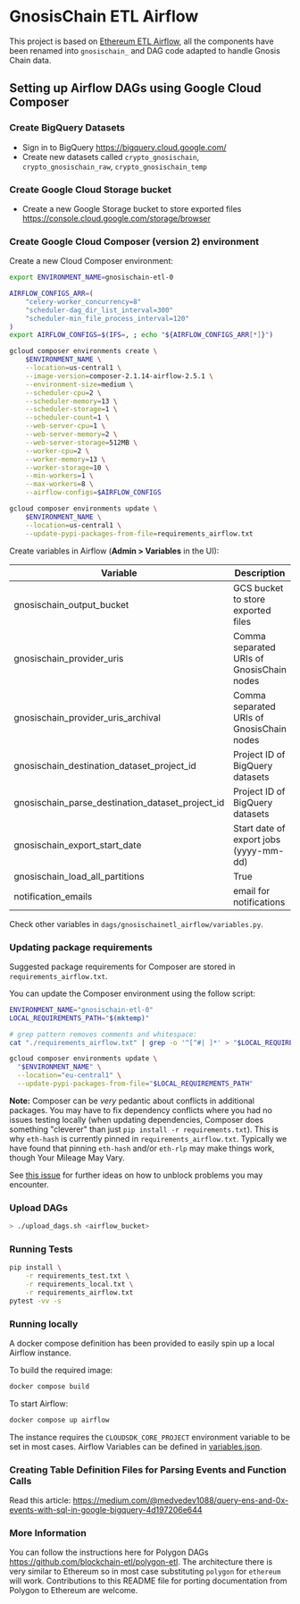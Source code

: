# GnosisChain ETL Airflow

This project is based on [Ethereum ETL Airflow](https://github.com/blockchain-etl/ethereum-etl-airflow), all the components have been renamed into `gnosischain_` and DAG code adapted to handle Gnosis Chain data. 

## Setting up Airflow DAGs using Google Cloud Composer

### Create BigQuery Datasets

- Sign in to BigQuery https://bigquery.cloud.google.com/
- Create new datasets called `crypto_gnosischain`, `crypto_gnosischain_raw`, `crypto_gnosischain_temp`

### Create Google Cloud Storage bucket

- Create a new Google Storage bucket to store exported files https://console.cloud.google.com/storage/browser

### Create Google Cloud Composer (version 2) environment

Create a new Cloud Composer environment:

```bash
export ENVIRONMENT_NAME=gnosischain-etl-0

AIRFLOW_CONFIGS_ARR=(
    "celery-worker_concurrency=8"
    "scheduler-dag_dir_list_interval=300"
    "scheduler-min_file_process_interval=120"
)
export AIRFLOW_CONFIGS=$(IFS=, ; echo "${AIRFLOW_CONFIGS_ARR[*]}")

gcloud composer environments create \
    $ENVIRONMENT_NAME \
    --location=us-central1 \
    --image-version=composer-2.1.14-airflow-2.5.1 \
    --environment-size=medium \
    --scheduler-cpu=2 \
    --scheduler-memory=13 \
    --scheduler-storage=1 \
    --scheduler-count=1 \
    --web-server-cpu=1 \
    --web-server-memory=2 \
    --web-server-storage=512MB \
    --worker-cpu=2 \
    --worker-memory=13 \
    --worker-storage=10 \
    --min-workers=1 \
    --max-workers=8 \
    --airflow-configs=$AIRFLOW_CONFIGS

gcloud composer environments update \
    $ENVIRONMENT_NAME \
    --location=us-central1 \
    --update-pypi-packages-from-file=requirements_airflow.txt
```

Create variables in Airflow (**Admin > Variables** in the UI):

| Variable                                         | Description                                |
|--------------------------------------------------|--------------------------------------------|
| gnosischain_output_bucket                        | GCS bucket to store exported files         |
| gnosischain_provider_uris                        | Comma separated URIs of GnosisChain nodes  |
| gnosischain_provider_uris_archival               | Comma separated URIs of GnosisChain nodes  |
| gnosischain_destination_dataset_project_id       | Project ID of BigQuery datasets            |
| gnosischain_parse_destination_dataset_project_id | Project ID of BigQuery datasets            |
| gnosischain_export_start_date                    | Start date of export jobs (yyyy-mm-dd)     |
| gnosischain_load_all_partitions                  | True                                       |
| notification_emails                              | email for notifications                    |

Check other variables in `dags/gnosischainetl_airflow/variables.py`.

### Updating package requirements
Suggested package requirements for Composer are stored in `requirements_airflow.txt`.

You can update the Composer environment using the follow script:
```bash
ENVIRONMENT_NAME="gnosischain-etl-0"
LOCAL_REQUIREMENTS_PATH="$(mktemp)"

# grep pattern removes comments and whitespace:
cat "./requirements_airflow.txt" | grep -o '^[^#| ]*' > "$LOCAL_REQUIREMENTS_PATH"

gcloud composer environments update \
  "$ENVIRONMENT_NAME" \
  --location="eu-central1" \
  --update-pypi-packages-from-file="$LOCAL_REQUIREMENTS_PATH"
```

**Note:** Composer can be _very_ pedantic about conflicts in additional packages. You may have to fix dependency conflicts where you had no issues testing locally (when updating dependencies, Composer does something "cleverer" than just `pip install -r requirements.txt`). This is why `eth-hash` is currently pinned in `requirements_airflow.txt`. Typically we have found that pinning `eth-hash` and/or `eth-rlp` may make things work, though Your Mileage May Vary.

See [this issue](https://github.com/blockchain-etl/ethereum-etl-airflow/issues/481#issuecomment-1332878533) for further ideas on how to unblock problems you may encounter.

### Upload DAGs

```bash
> ./upload_dags.sh <airflow_bucket>
```

### Running Tests

```bash
pip install \
    -r requirements_test.txt \
    -r requirements_local.txt \
    -r requirements_airflow.txt
pytest -vv -s
```

### Running locally
A docker compose definition has been provided to easily spin up a local Airflow instance.

To build the required image:
```bash
docker compose build
```
To start Airflow:
```bash
docker compose up airflow
```

The instance requires the `CLOUDSDK_CORE_PROJECT` environment variable to be set in most cases. Airflow Variables can be defined in [variables.json](./docker/variables.json).

### Creating Table Definition Files for Parsing Events and Function Calls

Read this article: https://medium.com/@medvedev1088/query-ens-and-0x-events-with-sql-in-google-bigquery-4d197206e644

### More Information

You can follow the instructions here for Polygon DAGs https://github.com/blockchain-etl/polygon-etl. The architecture
there is very similar to Ethereum so in most case substituting `polygon` for `ethereum` will work. Contributions 
to this README file for porting documentation from Polygon to Ethereum are welcome.
